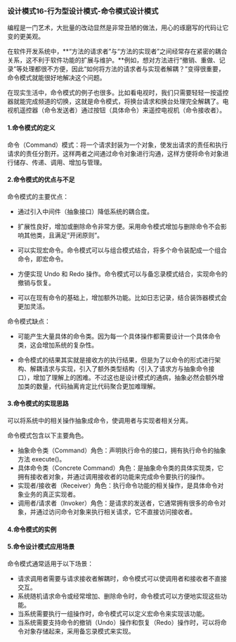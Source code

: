 ### 设计模式16-行为型设计模式-命令模式设计模式

编程是一门艺术，大批量的改动显然是非常丑陋的做法，用心的琢磨写的代码让它变的更美观。

在软件开发系统中，**“方法的请求者”与“方法的实现者”之间经常存在紧密的耦合关系，这不利于软件功能的扩展与维护。**例如，想对方法进行“撤销、重做、记录”等处理都很不方便，因此“如何将方法的请求者与实现者解耦？”变得很重要，命令模式就能很好地解决这个问题。

在现实生活中，命令模式的例子也很多。比如看电视时，我们只需要轻轻一按遥控器就能完成频道的切换，这就是命令模式，将换台请求和换台处理完全解耦了。电视机遥控器（命令发送者）通过按钮（具体命令）来遥控电视机（命令接收者）。

#### 1.命令模式的定义

命令（Command）模式：将一个请求封装为一个对象，使发出请求的责任和执行请求的责任分割开。这样两者之间通过命令对象进行沟通，这样方便将命令对象进行储存、传递、调用、增加与管理。



#### 2.命令模式的优点与不足

命令模式的主要优点：

* 通过引入中间件（抽象接口）降低系统的耦合度。

* 扩展性良好，增加或删除命令非常方便。采用命令模式增加与删除命令不会影响其他类，且满足“开闭原则”。

* 可以实现宏命令。命令模式可以与组合模式结合，将多个命令装配成一个组合命令，即宏命令。

* 方便实现 Undo 和 Redo 操作。命令模式可以与备忘录模式结合，实现命令的撤销与恢复。

* 可以在现有命令的基础上，增加额外功能。比如日志记录，结合装饰器模式会更加灵活。

命令模式缺点：

* 可能产生大量具体的命令类。因为每一个具体操作都需要设计一个具体命令类，这会增加系统的复杂性。

* 命令模式的结果其实就是接收方的执行结果，但是为了以命令的形式进行架构、解耦请求与实现，引入了额外类型结构（引入了请求方与抽象命令接口），增加了理解上的困难。不过这也是设计模式的通病，抽象必然会额外增加类的数量，代码抽离肯定比代码聚合更加难理解。



#### 3.命令模式的实现思路

可以将系统中的相关操作抽象成命令，使调用者与实现者相关分离。

命令模式包含以下主要角色。

* 抽象命令类（Command）角色：声明执行命令的接口，拥有执行命令的抽象方法 execute()。
* 具体命令类（Concrete Command）角色：是抽象命令类的具体实现类，它拥有接收者对象，并通过调用接收者的功能来完成命令要执行的操作。
* 实现者/接收者（Receiver）角色：执行命令功能的相关操作，是具体命令对象业务的真正实现者。
* 调用者/请求者（Invoker）角色：是请求的发送者，它通常拥有很多的命令对象，并通过访问命令对象来执行相关请求，它不直接访问接收者。

#### 4.命令模式的实例



#### 5.命令设计模式应用场景

命令模式通常适用于以下场景：

* 请求调用者需要与请求接收者解耦时，命令模式可以使调用者和接收者不直接交互。
* 系统随机请求命令或经常增加、删除命令时，命令模式可以方便地实现这些功能。
* 当系统需要执行一组操作时，命令模式可以定义宏命令来实现该功能。
* 当系统需要支持命令的撤销（Undo）操作和恢复（Redo）操作时，可以将命令对象存储起来，采用备忘录模式来实现。


